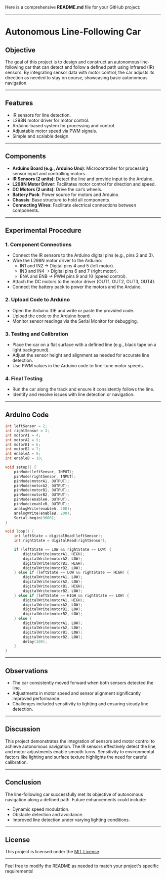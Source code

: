 Here is a comprehensive **README.md** file for your GitHub project:

---

# Autonomous Line-Following Car

## Objective  
The goal of this project is to design and construct an autonomous line-following car that can detect and follow a defined path using infrared (IR) sensors. By integrating sensor data with motor control, the car adjusts its direction as needed to stay on course, showcasing basic autonomous navigation.

---

## Features  
- IR sensors for line detection.
- L298N motor driver for motor control.
- Arduino-based system for processing and control.
- Adjustable motor speed via PWM signals.
- Simple and scalable design.

---

## Components  
- **Arduino Board (e.g., Arduino Uno)**: Microcontroller for processing sensor input and controlling motors.  
- **IR Sensors (2 units)**: Detect the line and provide input to the Arduino.  
- **L298N Motor Driver**: Facilitates motor control for direction and speed.  
- **DC Motors (2 units)**: Drive the car’s wheels.  
- **Battery Pack**: Power source for motors and Arduino.  
- **Chassis**: Base structure to hold all components.  
- **Connecting Wires**: Facilitate electrical connections between components.

---

## Experimental Procedure  

### 1. Component Connections  
- Connect the IR sensors to the Arduino digital pins (e.g., pins 2 and 3).  
- Wire the L298N motor driver to the Arduino:  
  - IN1 and IN2 → Digital pins 4 and 5 (left motor).  
  - IN3 and IN4 → Digital pins 6 and 7 (right motor).  
  - ENA and ENB → PWM pins 9 and 10 (speed control).  
- Attach the DC motors to the motor driver (OUT1, OUT2, OUT3, OUT4).  
- Connect the battery pack to power the motors and the Arduino.  

### 2. Upload Code to Arduino  
- Open the Arduino IDE and write or paste the provided code.  
- Upload the code to the Arduino board.  
- Monitor sensor readings via the Serial Monitor for debugging.

### 3. Testing and Calibration  
- Place the car on a flat surface with a defined line (e.g., black tape on a light background).  
- Adjust the sensor height and alignment as needed for accurate line detection.  
- Use PWM values in the Arduino code to fine-tune motor speeds.

### 4. Final Testing  
- Run the car along the track and ensure it consistently follows the line.  
- Identify and resolve issues with line detection or navigation.

---

## Arduino Code  

```cpp
int leftSensor = 2;      
int rightSensor = 3;     
int motorA1 = 4;         
int motorA2 = 5;         
int motorB1 = 6;         
int motorB2 = 7;         
int enableA = 9;     
int enableB = 10;  

void setup() { 
    pinMode(leftSensor, INPUT); 
    pinMode(rightSensor, INPUT); 
    pinMode(motorA1, OUTPUT); 
    pinMode(motorA2, OUTPUT); 
    pinMode(motorB1, OUTPUT); 
    pinMode(motorB2, OUTPUT); 
    pinMode(enableA, OUTPUT); 
    pinMode(enableB, OUTPUT); 
    analogWrite(enableA, 200); 
    analogWrite(enableB, 200); 
    Serial.begin(9600); 
} 

void loop() { 
    int leftState = digitalRead(leftSensor); 
    int rightState = digitalRead(rightSensor); 

    if (leftState == LOW && rightState == LOW) { 
        digitalWrite(motorA1, HIGH);  
        digitalWrite(motorA2, LOW); 
        digitalWrite(motorB1, HIGH);  
        digitalWrite(motorB2, LOW); 
    } else if (leftState == LOW && rightState == HIGH) { 
        digitalWrite(motorA1, LOW);   
        digitalWrite(motorA2, LOW); 
        digitalWrite(motorB1, HIGH);  
        digitalWrite(motorB2, LOW); 
    } else if (leftState == HIGH && rightState == LOW) { 
        digitalWrite(motorA1, HIGH);  
        digitalWrite(motorA2, LOW); 
        digitalWrite(motorB1, LOW);   
        digitalWrite(motorB2, LOW); 
    } else { 
        digitalWrite(motorA1, LOW); 
        digitalWrite(motorA2, LOW); 
        digitalWrite(motorB1, LOW); 
        digitalWrite(motorB2, LOW); 
        delay(100); 
    } 
} 
```

---

## Observations  
- The car consistently moved forward when both sensors detected the line.  
- Adjustments in motor speed and sensor alignment significantly improved performance.  
- Challenges included sensitivity to lighting and ensuring steady line detection.

---

## Discussion  
This project demonstrates the integration of sensors and motor control to achieve autonomous navigation. The IR sensors effectively detect the line, and motor adjustments enable smooth turns. Sensitivity to environmental factors like lighting and surface texture highlights the need for careful calibration.

---

## Conclusion  
The line-following car successfully met its objective of autonomous navigation along a defined path. Future enhancements could include:  
- Dynamic speed modulation.  
- Obstacle detection and avoidance.  
- Improved line detection under varying lighting conditions.  

---

## License  
This project is licensed under the [MIT License](LICENSE).

---

Feel free to modify the README as needed to match your project's specific requirements!
